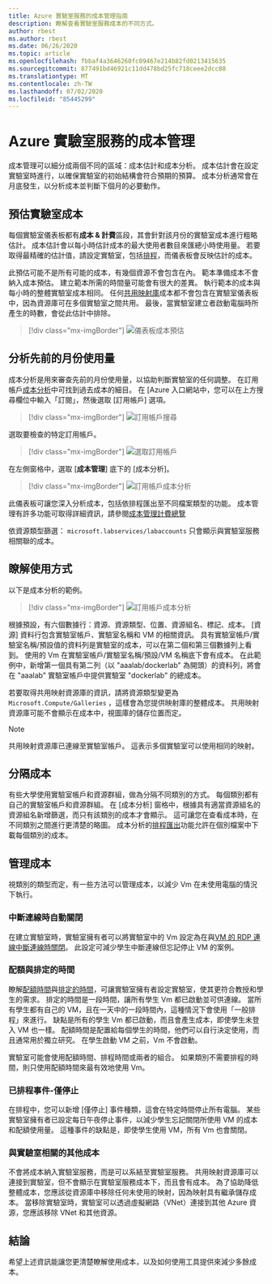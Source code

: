 ```yaml
---
title: Azure 實驗室服務的成本管理指南
description: 瞭解查看實驗室服務成本的不同方式。
author: rbest
ms.author: rbest
ms.date: 06/26/2020
ms.topic: article
ms.openlocfilehash: fbbaf4a3646260fc09467e214b82fd0213415635
ms.sourcegitcommit: 877491bd46921c11dd478bd25fc718ceee2dcc08
ms.translationtype: MT
ms.contentlocale: zh-TW
ms.lasthandoff: 07/02/2020
ms.locfileid: "85445299"
---
```

# <a name="cost-management-for-azure-lab-services"></a>Azure 實驗室服務的成本管理

成本管理可以細分成兩個不同的區域：成本估計和成本分析。  成本估計會在設定實驗室時進行，以確保實驗室的初始結構會符合預期的預算。  成本分析通常會在月底發生，以分析成本並判斷下個月的必要動作。

## <a name="estimating-the-lab-costs"></a>預估實驗室成本

每個實驗室儀表板都有**成本 & 計費**區段，其會針對該月份的實驗室成本進行粗略估計。  成本估計會以每小時估計成本的最大使用者數目來匯總小時使用量。  若要取得最精確的估計值，請設定實驗室，包括[排程](how-to-create-schedules.md)，而儀表板會反映估計的成本。  

此預估可能不是所有可能的成本，有幾個資源不會包含在內。  範本準備成本不會納入成本預估。  建立範本所需的時間量可能會有很大的差異。 執行範本的成本與每小時的整體實驗室成本相同。 任何[共用映射庫](how-to-use-shared-image-gallery.md)成本都不會包含在實驗室儀表板中，因為資源庫可在多個實驗室之間共用。  最後，當實驗室建立者啟動電腦時所產生的時數，會從此估計中排除。

> [!div class="mx-imgBorder"]
> ![儀表板成本預估](./media/cost-management-guide/dashboard-cost-estimation.png)

## <a name="analyzing-previous-months-usage"></a>分析先前的月份使用量

成本分析是用來審查先前的月份使用量，以協助判斷實驗室的任何調整。  在訂用帳戶[成本分析](https://docs.microsoft.com/azure/cost-management-billing/costs/quick-acm-cost-analysis)中可找到過去成本的細目。  在 [Azure 入口網站中，您可以在上方搜尋欄位中輸入「訂閱」，然後選取 [訂用帳戶] 選項。  

> [!div class="mx-imgBorder"]
> ![訂用帳戶搜尋](./media/cost-management-guide/subscription-search.png)

選取要檢查的特定訂用帳戶。

> [!div class="mx-imgBorder"]
> ![選取訂用帳戶](./media/cost-management-guide/subscription-select.png)

 在左側窗格中，選取 [**成本管理**] 底下的 [成本分析]。

 > [!div class="mx-imgBorder"]
> ![訂用帳戶成本分析](./media/cost-management-guide/subscription-cost-analysis.png)

此儀表板可讓您深入分析成本，包括依排程匯出至不同檔案類型的功能。  成本管理有許多功能可取得詳細資訊，請參閱[成本管理計費總覽](https://docs.microsoft.com/azure/cost-management-billing/cost-management-billing-overview)

依資源類型篩選： `microsoft.labservices/labaccounts` 只會顯示與實驗室服務相關聯的成本。

## <a name="understanding-the-usage"></a>瞭解使用方式

以下是成本分析的範例。

> [!div class="mx-imgBorder"]
> ![訂用帳戶成本分析](./media/cost-management-guide/cost-analysis.png)

根據預設，有六個數據行：資源、資源類型、位置、資源組名、標記、成本。  [資源] 資料行包含實驗室帳戶、實驗室名稱和 VM 的相關資訊。  具有實驗室帳戶/實驗室名稱/預設值的資料列是實驗室的成本，可以在第二個和第三個數據列上看到。  使用的 Vm 在實驗室帳戶/實驗室名稱/預設/VM 名稱底下會有成本。  在此範例中，新增第一個具有第二列（以 "aaalab/dockerlab" 為開頭）的資料列，將會在 "aaalab" 實驗室帳戶中提供實驗室 "dockerlab" 的總成本。

若要取得共用映射資源庫的資訊，請將資源類型變更為 `Microsoft.Compute/Galleries` ，這樣會為您提供映射庫的整體成本。  共用映射資源庫可能不會顯示在成本中，視圖庫的儲存位置而定。

> [!NOTE]
> 共用映射資源庫已連線至實驗室帳戶。  這表示多個實驗室可以使用相同的映射。

## <a name="separating-costs"></a>分隔成本

有些大學使用實驗室帳戶和資源群組，做為分隔不同類別的方式。  每個類別都有自己的實驗室帳戶和資源群組。 在 [成本分析] 窗格中，根據具有適當資源組名的資源組名新增篩選，而只有該類別的成本才會顯示。  這可讓您在查看成本時，在不同類別之間進行更清楚的略圖。  成本分析的[排程匯出](https://docs.microsoft.com/azure/cost-management-billing/costs/tutorial-export-acm-data)功能允許在個別檔案中下載每個類別的成本。

## <a name="managing-costs"></a>管理成本

視類別的類型而定，有一些方法可以管理成本，以減少 Vm 在未使用電腦的情況下執行。

### <a name="auto-shutdown-on-disconnect"></a>中斷連線時自動關閉

在建立實驗室時，實驗室擁有者可以將實驗室中的 Vm 設定為在與[VM 的 RDP 連線中斷連線時關閉](how-to-enable-shutdown-disconnect.md)。  此設定可減少學生中斷連線但忘記停止 VM 的案例。

### <a name="quota-vs-scheduled-time"></a>配額與排定的時間

瞭解[配額時間](classroom-labs-concepts.md#quota)與[排定的時間](classroom-labs-concepts.md#schedules)，可讓實驗室擁有者設定實驗室，使其更符合教授和學生的需求。  排定的時間是一段時間，讓所有學生 Vm 都已啟動並可供連線。  當所有學生都有自己的 VM，且在一天中的一段時間內，這種情況下會使用「一般排程」來進行。  缺點是所有的學生 Vm 都已啟動，而且會產生成本，即使學生未登入 VM 也一樣。  配額時間是配置給每個學生的時間，他們可以自行決定使用，而且通常用於獨立研究。 在學生啟動 VM 之前，Vm 不會啟動。  

實驗室可能會使用配額時間、排程時間或兩者的組合。 如果類別不需要排程的時間，則只使用配額時間來最有效地使用 Vm。

### <a name="scheduled-event---stop-only"></a>已排程事件-僅停止

在排程中，您可以新增 [僅停止] 事件種類，這會在特定時間停止所有電腦。  某些實驗室擁有者已設定每日午夜停止事件，以減少學生忘記關閉所使用 VM 的成本和配額使用量。  這種事件的缺點是，即使學生使用 VM，所有 Vm 也會關閉。

### <a name="other-costs-related-to-labs"></a>與實驗室相關的其他成本 

不會將成本納入實驗室服務，而是可以系結至實驗室服務。  共用映射資源庫可以連接到實驗室，但不會顯示在實驗室服務成本下，而且會有成本。  為了協助降低整體成本，您應該從資源庫中移除任何未使用的映射，因為映射具有繼承儲存成本。  當移除實驗室時，實驗室可以透過虛擬網路（VNet）連接到其他 Azure 資源，您應該移除 VNet 和其他資源。

## <a name="conclusion"></a>結論

希望上述資訊能讓您更清楚瞭解使用成本，以及如何使用工具提供來減少多餘成本。
